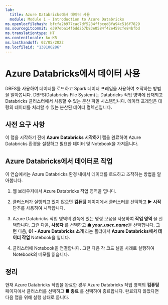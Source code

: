 ```yaml
---
lab:
  title: Azure Databricks에서 데이터 사용
  module: Module 1 - Introduction to Azure Databricks
ms.openlocfilehash: bfcfa2b977cac7df5284ffbced8fa94c516f7829
ms.sourcegitcommit: e397eba14f6dd257b83e0584f42e459cfe84bfbd
ms.translationtype: HT
ms.contentlocale: ko-KR
ms.lasthandoff: 02/05/2022
ms.locfileid: "138100286"
---
```

# <a name="working-with-data-in-azure-databricks"></a>Azure Databricks에서 데이터 사용

DBFS를 사용하여 데이터를 로드하고 Spark 데이터 프레임을 사용하여 조작하는 방법을 알아봅니다.
DBFS(Databricks File System)는 Databricks 작업 영역에 탑재되고 Databricks 클러스터에서 사용할 수 있는 분산 파일 시스템입니다.
데이터 프레임은 대량의 데이터를 처리할 수 있는 분산된 데이터 컬렉션입니다.

## <a name="prerequisites"></a>사전 요구 사항

이 랩을 시작하기 전에 **Azure Databricks 시작하기** 랩을 완료하여 Azure Databricks 환경을 설정하고 필요한 데이터 및 Notebook을 가져옵니다.

## <a name="work-with-data-in-azure-databricks"></a>Azure Databricks에서 데이터로 작업

이 연습에서는 Azure Databricks 환경 내에서 데이터를 로드하고 조작하는 방법을 알아봅니다.

1. 웹 브라우저에서 Azure Databricks 작업 영역을 엽니다.

1. 클러스터가 실행되고 있지 않으면 **컴퓨팅** 페이지에서 클러스터를 선택하고 **&#9654; 시작** 단추를 사용하여 시작합니다.

1. Azure Databricks 작업 영역의 왼쪽에 있는 명령 모음을 사용하여 **작업 영역** 을 선택합니다. 그런 다음, **사용자** 를 선택하고 **&#9751; *your_user_name***을 선택합니다. 그런 다음, **01 - Azure Databricks 소개** 라는 폴더에서 **Azure Databricks에서 데이터 작업** Notebook을 엽니다.

1. 클러스터에 Notebook을 연결합니다. 그런 다음 각 코드 셀을 차례로 실행하여 Notebook의 메모를 읽습니다.

## <a name="clean-up"></a>정리

현재 Azure Databricks 작업을 완료한 경우 Azure Databricks 작업 영역의 **컴퓨팅** 페이지에서 클러스터를 선택하고 **&#9632; 종료** 를 선택하여 종료합니다. 완료되지 않았다면 다음 랩을 위해 실행 상태로 둡니다.
